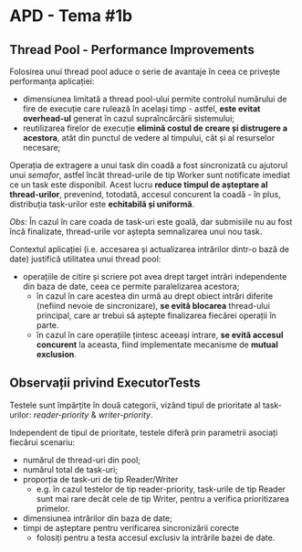 # APD - Tema #1b

## Thread Pool - Performance Improvements

Folosirea unui thread pool aduce o serie de avantaje în ceea ce privește performanța aplicației:
- dimensiunea limitată a thread pool-ului permite controlul numărului de fire de execuție care rulează în același timp - astfel, **este evitat overhead-ul** generat în cazul supraîncărcării sistemului;
- reutilizarea firelor de execuție **elimină costul de creare și distrugere a acestora**, atât din punctul de vedere al timpului, cât și al resurselor necesare;

Operația de extragere a unui task din coadă a fost sincronizată cu ajutorul unui _semafor_, astfel încât thread-urile de tip Worker sunt notificate imediat ce un task este disponibil. Acest lucru **reduce timpul de așteptare al thread-urilor**, prevenind, totodată, accesul concurent la coadă - în plus, distribuția task-urilor este **echitabilă și uniformă**.

_Obs:_ În cazul în care coada de task-uri este goală, dar submisiile nu au fost încă finalizate, thread-urile vor aștepta semnalizarea unui nou task.

Contextul aplicației (i.e. accesarea și actualizarea intrărilor dintr-o bază de date) justifică utilitatea unui thread pool:
- operațiile de citire și scriere pot avea drept target intrări independente din baza de date, ceea ce permite paralelizarea acestora;
  - în cazul în care acestea din urmă au drept obiect intrări diferite (nefiind nevoie de sincronizare), **se evită blocarea** thread-ului principal, care ar trebui să aștepte finalizarea fiecărei operații în parte.
  - în cazul în care operațiile țintesc aceeași intrare, **se evită accesul concurent** la aceasta, fiind implementate mecanisme de **mutual exclusion**.

## Observații privind ExecutorTests

Testele sunt împărțite în două categorii, vizând tipul de prioritate al task-urilor: _reader-priority_ & _writer-priority_.

Independent de tipul de prioritate, testele diferă prin parametrii asociați fiecărui scenariu:
- numărul de thread-uri din pool;
- numărul total de task-uri;
- proporția de task-uri de tip Reader/Writer
  - e.g. în cazul testelor de tip reader-priority, task-urile de tip Reader sunt mai rare decât cele de tip Writer, pentru a verifica prioritizarea primelor.
- dimensiunea intrărilor din baza de date;
- timpi de așteptare pentru verificarea sincronizării corecte
    - folosiți pentru a testa accesul exclusiv la intrările bazei de date.


